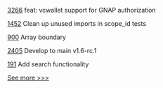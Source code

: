 
[3266](https://github.com/hyperledger/aries-framework-go/pull/3266) feat: vcwallet support for GNAP authorization

[1452](https://github.com/hyperledger/grid/pull/1452) Clean up unused imports in scope_id tests

[900](https://github.com/hyperledger-labs/solang/pull/900) Array boundary

[2405](https://github.com/hyperledger/iroha/pull/2405) Develop to main v1.6-rc.1

[191](https://github.com/hyperledger/sawtooth-docs/pull/191) Add search functionality


[See more >>>](https://start-here.hyperledger.org/pull-requests)
